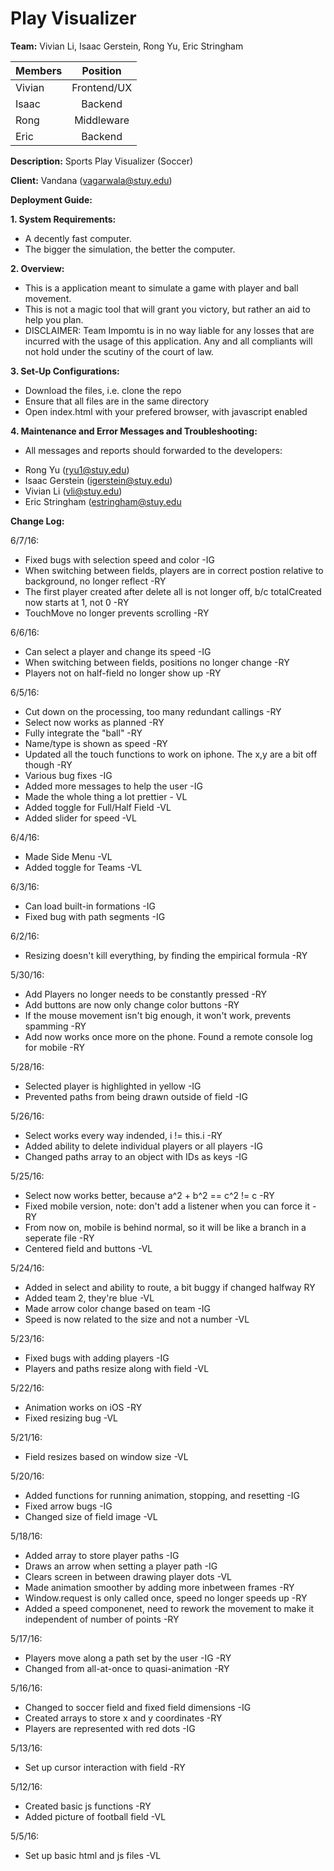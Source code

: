 # Play Visualizer

__Team:__ Vivian Li, Isaac Gerstein, Rong Yu, Eric Stringham

| Members       | Position      |
| ------------- |:-------------:|
| Vivian        | Frontend/UX   |
| Isaac         | Backend       |
| Rong          | Middleware    |
| Eric          | Backend       |

__Description:__ Sports Play Visualizer (Soccer)

__Client:__ Vandana (vagarwala@stuy.edu)


**__Deployment Guide:__**

**1. System Requirements:**
- A decently fast computer.
- The bigger the simulation, the better the computer.

**2. Overview:**
- This is a application meant to simulate a game with player and ball movement.
- This is not a magic tool that will grant you victory, but rather an aid to help you plan.
- DISCLAIMER: Team Impomtu is in no way liable for any losses that are incurred with the usage of this application. Any and all compliants will not hold under the scutiny of the court of law.

**3. Set-Up Configurations:**
- Download the files, i.e. clone the repo
- Ensure that all files are in the same directory
- Open index.html with your prefered browser, with javascript enabled

**4. Maintenance and Error Messages and Troubleshooting:**
- All messages and reports should forwarded to the developers:
* Rong Yu (ryu1@stuy.edu)
* Isaac Gerstein (igerstein@stuy.edu)
* Vivian Li (vli@stuy.edu)
* Eric Stringham (estringham@stuy.edu


__Change Log:__

6/7/16:
- Fixed bugs with selection speed and color -IG
- When switching between fields, players are in correct postion relative to background, no longer reflect -RY
- The first player created after delete all is not longer off, b/c totalCreated now starts at 1, not 0 -RY
- TouchMove no longer prevents scrolling -RY

6/6/16:
- Can select a player and change its speed -IG
- When switching between fields, positions no longer change -RY
- Players not on half-field no longer show up -RY

6/5/16:
- Cut down on the processing, too many redundant callings -RY
- Select now works as planned -RY
- Fully integrate the "ball" -RY
- Name/type is shown as speed -RY
- Updated all the touch functions to work on iphone. The x,y are a bit off though -RY
- Various bug fixes -IG
- Added more messages to help the user -IG
- Made the whole thing a lot prettier - VL
- Added toggle for Full/Half Field -VL
- Added slider for speed -VL

6/4/16:
- Made Side Menu -VL
- Added toggle for Teams -VL

6/3/16:
- Can load built-in formations -IG
- Fixed bug with path segments -IG

6/2/16:
- Resizing doesn't kill everything, by finding the empirical formula -RY

5/30/16:
- Add Players no longer needs to be constantly pressed -RY
- Add buttons are now only change color buttons -RY
- If the mouse movement isn't big enough, it won't work, prevents spamming -RY 
- Add now works once more on the phone. Found a remote console log for mobile -RY

5/28/16:
- Selected player is highlighted in yellow -IG
- Prevented paths from being drawn outside of field -IG

5/26/16:
- Select works every way indended, i != this.i -RY
- Added ability to delete individual players or all players -IG
- Changed paths array to an object with IDs as keys -IG

5/25/16:
- Select now works better, because a^2 + b^2 == c^2 != c -RY
- Fixed mobile version, note: don't add a listener when you can force it -RY
- From now on, mobile is behind normal, so it will be like a branch in a seperate file -RY
- Centered field and buttons -VL

5/24/16:
- Added in select and ability to route, a bit buggy if changed halfway RY
- Added team 2, they're blue -VL
- Made arrow color change based on team -IG
- Speed is now related to the size and not a number -VL

5/23/16:
- Fixed bugs with adding players -IG
- Players and paths resize along with field -VL

5/22/16:
- Animation works on iOS -RY
- Fixed resizing bug -VL

5/21/16:
- Field resizes based on window size -VL

5/20/16:
- Added functions for running animation, stopping, and resetting -IG
- Fixed arrow bugs -IG
- Changed size of field image -VL

5/18/16:
- Added array to store player paths -IG
- Draws an arrow when setting a player path -IG
- Clears screen in between drawing player dots -VL
- Made animation smoother by adding more inbetween frames -RY
- Window.request is only called once, speed no longer speeds up -RY
- Added a speed componenet, need to rework the movement to make it independent of number of points -RY

5/17/16:
- Players move along a path set by the user -IG -RY
- Changed from all-at-once to quasi-animation -RY

5/16/16:
- Changed to soccer field and fixed field dimensions -IG
- Created arrays to store x and y coordinates -RY
- Players are represented with red dots -IG

5/13/16:
- Set up cursor interaction with field -RY

5/12/16:
- Created basic js functions -RY
- Added picture of football field -VL

5/5/16:
- Set up basic html and js files -VL
